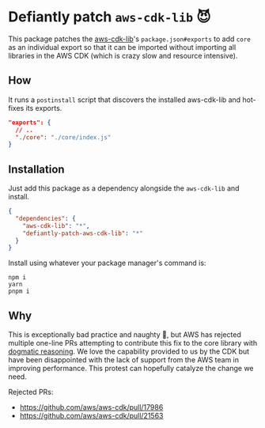 # Defiantly patch `aws-cdk-lib` 😈

This package patches the [aws-cdk-lib](https://www.npmjs.com/package/aws-cdk-lib)'s `package.json#exports` to add `core` as an individual export so that it can be imported without importing all libraries in the AWS CDK (which is crazy slow and resource intensive).

## How

It runs a `postinstall` script that discovers the installed aws-cdk-lib and hot-fixes its exports.

```json
"exports": {
  // ..
  "./core": "./core/index.js"
}
```

## Installation

Just add this package as a dependency alongside the `aws-cdk-lib` and install.

```json
{
  "dependencies": {
    "aws-cdk-lib": "*",
    "defiantly-patch-aws-cdk-lib": "*"
  }
}
```

Install using whatever your package manager's command is:

```
npm i
yarn
pnpm i
```

## Why

This is exceptionally bad practice and naughty 🙈, but AWS has rejected multiple one-line PRs attempting to contribute this fix to the core library with [dogmatic reasoning](https://github.com/aws/aws-cdk/pull/17986#issuecomment-994770587). We love the capability provided to us by the CDK but have been disappointed with the lack of support from the AWS team in improving performance. This protest can hopefully catalyze the change we need.

Rejected PRs:

- https://github.com/aws/aws-cdk/pull/17986
- https://github.com/aws/aws-cdk/pull/21563
